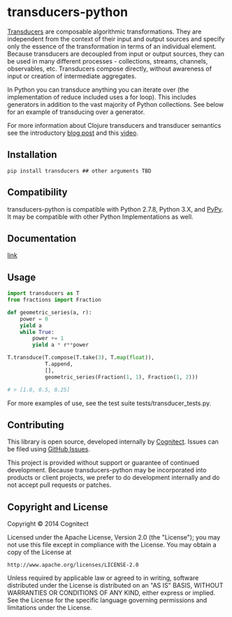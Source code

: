 # transducers-python

[Transducers](http://clojure.org/transducers) are composable algorithmic transformations. They are independent from the context of their input and output sources and specify only the essence of the transformation in terms of an individual element. Because transducers are decoupled from input or output sources, they can be used in many different processes - collections, streams, channels, observables, etc. Transducers compose directly, without awareness of input or creation of intermediate aggregates.

In Python you can transduce anything you can iterate over (the implementation of reduce included uses a for loop). This includes generators in addition to the vast majority of Python collections. See below for an example of transducing over a generator.

For more information about Clojure transducers and transducer semantics see the introductory [blog post](http://blog.cognitect.com/blog/2014/8/6/transducers-are-coming) and this [video](https://www.youtube.com/watch?v=6mTbuzafcII).

## Installation

    pip install transducers ## other arguments TBD

## Compatibility

transducers-python is compatible with Python 2.7.8, Python 3.X, and [PyPy](http://pypy.org/). It may be compatible with other Python Implementations as well.

## Documentation

[link](tbd)

## Usage

```python
import transducers as T
from fractions import Fraction

def geometric_series(a, r):
    power = 0
    yield a
    while True:
        power += 1
        yield a * r**power

T.transduce(T.compose(T.take(3), T.map(float)),
            T.append,
            [],
            geometric_series(Fraction(1, 1), Fraction(1, 2)))

# > [1.0, 0.5, 0.25]
```

For more examples of use, see the test suite tests/transducer_tests.py.

## Contributing

This library is open source, developed internally by [Cognitect](http://cognitect.com). Issues can be filed using [GitHub Issues](https://github.com/cognitect-labs/transducers-python/issues).

This project is provided without support or guarantee of continued development.
Because transducers-python may be incorporated into products or client projects, we prefer to do development internally and do not accept pull requests or patches.

## Copyright and License

Copyright © 2014 Cognitect

Licensed under the Apache License, Version 2.0 (the "License");
you may not use this file except in compliance with the License.
You may obtain a copy of the License at

    http://www.apache.org/licenses/LICENSE-2.0

Unless required by applicable law or agreed to in writing, software
distributed under the License is distributed on an "AS IS" BASIS,
WITHOUT WARRANTIES OR CONDITIONS OF ANY KIND, either express or implied.
See the License for the specific language governing permissions and
limitations under the License.
